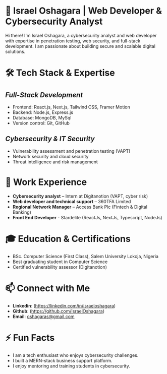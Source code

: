 # 🚀 **Israel Oshagara | Web Developer & Cybersecurity Analyst**  

Hi there! I'm Israel Oshagara, a cybersecurity analyst and web developer with expertise in penetration testing, web security, and full-stack development. I am passionate about building secure and scalable digital solutions.  

# 🛠️ **Tech Stack & Expertise**  

   ##  _**Full-Stack Development**_  
  - Frontend: React.js, Next.js, Tailwind CSS, Framer Motion
  - Backend: Node.js, Express.js  
  - Database: MongoDB, MySql  
  - Version control: Git, GitHub

  ## _**Cybersecurity & IT Security**_  
  - Vulnerability assessment and penetration testing (VAPT)  
  - Network security and cloud security  
  - Threat intelligence and risk management  
 

# 📌 **Work Experience**  

  - **Cybersecurity analyst** – Intern at Digitanotion (VAPT, cyber risk)  
  - **Web developer and technical support** – 360TFA Limited
  - **Regional Network Manager** – Access Bank Plc (Fintech & Digital Banking)
  - **Front End Developer** - Stardelite (ReactJs, NextJs, Typescript, NodeJs)

# 🎓 **Education & Certifications**  

  - BSc. Computer Science (First Class), Salem University Lokoja, Nigeria  
  - Best graduating student in Computer Science  
  - Certified vulnerability assessor (Digitanotion)

# 📫 **Connect with Me**  

  - **Linkedin**: (https://linkedin.com/in/israeloshagara)
  - **Github**: (https://github.com/IsraelOshagara)
  - **Email**: oshagaras@gmail.com 

# ⚡ **Fun Facts**  

  - I am a tech enthusiast who enjoys cybersecurity challenges.  
  - I built a MERN-stack business support platform.  
  - I enjoy mentoring and training students in cybersecurity. 
